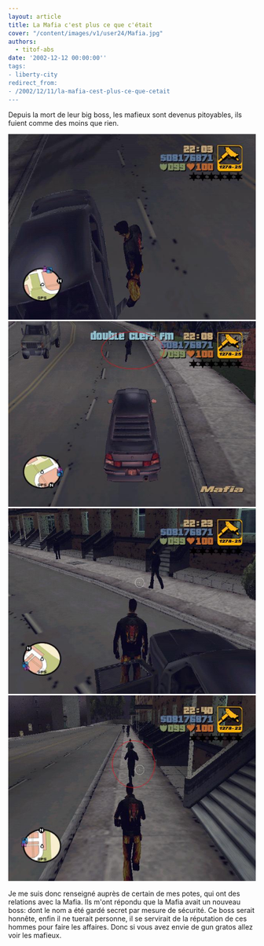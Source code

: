 ```yaml
---
layout: article
title: La Mafia c'est plus ce que c'était
cover: "/content/images/v1/user24/Mafia.jpg"
authors:
  - titof-abs
date: '2002-12-12 00:00:00''
tags:
- liberty-city
redirect_from:
- /2002/12/11/la-mafia-cest-plus-ce-que-cetait
---
```


Depuis la mort de leur big boss, les mafieux sont devenus pitoyables, ils fuient comme des moins que rien.

![](/content/images/v1/user24/Mafia1.jpg)
![](/content/images/v1/user24/Mafia2.jpg)
![](/content/images/v1/user24/Mafia3.jpg)
![](/content/images/v1/user24/Mafia4.jpg)

Je me suis donc renseigné auprès de certain de mes potes, qui ont des relations avec la Mafia. Ils m'ont répondu que la Mafia avait un nouveau boss: dont le nom a été gardé secret par mesure de sécurité. Ce boss serait honnête, enfin il ne tuerait personne, il se servirait de la réputation de ces hommes pour faire les affaires. Donc si vous avez envie de gun gratos allez voir les mafieux.